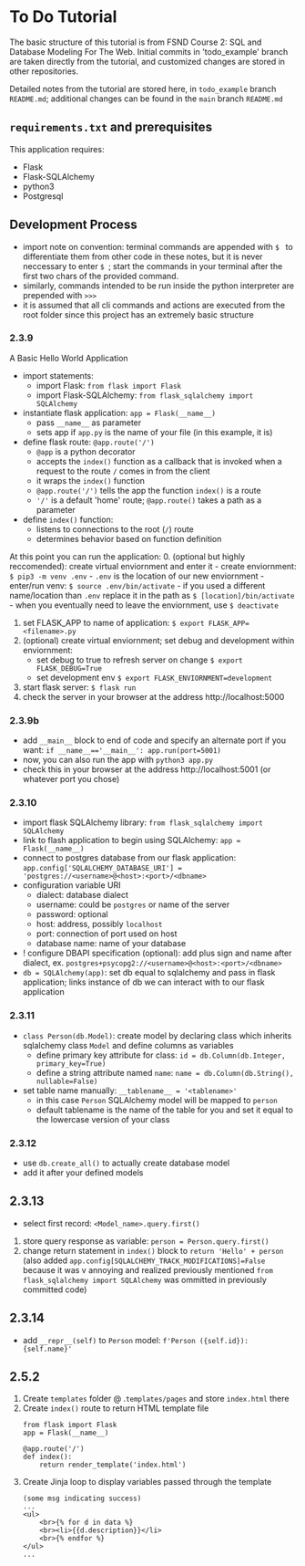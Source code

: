 # To Do Tutorial

The basic structure of this tutorial is from FSND Course 2: SQL and Database Modeling For The Web. Initial commits in 'todo_example' branch are taken directly from the tutorial, and customized changes are stored in other repositories. 

Detailed notes from the tutorial are stored here, in `todo_example` branch ` README.md`; additional changes can be found in the `main` branch `README.md` 

## `requirements.txt` and prerequisites
This application requires:
- Flask
- Flask-SQLAlchemy
- python3
- Postgresql

## Development Process
- import note on convention: terminal commands are appended with `$ ` to differentiate them from other code in these notes, but it is never neccessary to enter `$ `; start the commands in your terminal after the first two chars of the provided command. 
- similarly, commands intended to be run inside the python interpreter are prepended with `>>> `
- it is assumed that all cli commands and actions are executed from the root folder since this project has an extremely basic structure

### 2.3.9
A Basic Hello World Application
- import statements:
    - import Flask: `from flask import Flask`
    - import Flask-SQLAlchemy: `from flask_sqlalchemy import SQLAlchemy`
- instantiate flask application: `app = Flask(__name__)`
    - pass `__name__` as parameter
    - sets app if `app.py` is the name of your file (in this example, it is)
- define flask route: `@app.route('/')`
    - `@app` is a python decorator
    - accepts the `index()` function as a callback that is invoked when a request to the route `/` comes in from the client
    - it wraps the `index()` function
    - `@app.route('/')` tells the app the function `index()` is a route
    - `'/'` is a default 'home' route; `@app.route()` takes a path as a parameter
- define `index()` function:
    - listens to connections to the root (`/`) route
    - determines behavior based on function definition

At this point you can run the application:
0. (optional but highly reccomended): create virtual enviornment and enter it
    - create enviornment: `$ pip3 -m venv .env`
        - `.env` is the location of our new enviornment
    - enter/run venv: `$ source .env/bin/activate`
        - if you used a different name/location than `.env` replace it in the path as `$ [location]/bin/activate`
    - when you eventually need to leave the enviornment, use `$ deactivate`
1. set FLASK_APP to name of application: `$ export FLASK_APP=<filename>.py`
2. (optional) create virtual enviornment; set debug and development within enviornment:
    - set debug to true to refresh server on change `$ export FLASK_DEBUG=True`
    - set development env `$ export FLASK_ENVIORNMENT=development`
3. start flask server: `$ flask run`
4. check the server in your browser at the address http://localhost:5000

### 2.3.9b
- add `__main__` block to end of code and specify an alternate port if you want:
        ```
        if __name__=='__main__':
            app.run(port=5001)
        ```
- now, you can also run the app with `python3 app.py`
- check this in your browser at the address http://localhost:5001 (or whatever port you chose)

### 2.3.10
- import flask SQLAlchemy library: `from flask_sqlalchemy import SQLAlchemy`
- link to flash application to begin using SQLAlchemy: `app = Flask(__name__)`
- connect to postgres database from our flask application: `app.config['SQLALCHEMY_DATABASE_URI'] = 'postgres://<username>@<host>:<port>/<dbname>`
- configuration variable URI
    - dialect: database dialect
    - username: could be `postgres` or name of the server
    - password: optional
    - host: address, possibly `localhost`
    - port: connection of port used on host
    - database name: name of your database
- ! configure DBAPI specification (optional): add plus sign and name after dialect, ex. `postgres+psycopg2://<username>@<host>:<port>/<dbname>`
- `db = SQLAlchemy(app)`: set db equal to sqlalchemy and pass in flask application; links instance of db we can interact with to our flask application

### 2.3.11
- `class Person(db.Model)`: create model by declaring class which inherits sqlalchemy class `Model` and define columns as variables
    - define primary key attribute for class: `id = db.Column(db.Integer, primary_key=True)`
    - define a string attribute named `name`: `name = db.Column(db.String(), nullable=False)`
- set table name manually: `__tablename__ = '<tablename>'`
    - in this case `Person` SQLAlchemy model will be mapped to `person`
    - default tablename is the name of the table for you and set it equal to the lowercase version of your class

### 2.3.12
- use `db.create_all()` to actually create database model
- add it after your defined models

## 2.3.13
- select first record: `<Model_name>.query.first()`
1. store query response as variable: `person = Person.query.first()`
2. change return statement in `index()` block to `return 'Hello' + person`
(also added `app.config[SQLALCHEMY_TRACK_MODIFICATIONS]=False` because it was v annoying and realized previously mentioned `from flask_sqlalchemy import SQLAlchemy` was ommitted in previously committed code)

## 2.3.14
- add `__repr__(self)` to `Person` model: `f'Person ({self.id}): {self.name}'`

## 2.5.2
1. Create `templates` folder @ .`templates/pages` and store `index.html` there
2. Create `index()` route to return HTML template file
    ```
    from flask import Flask
    app = Flask(__name__)

    @app.route('/')
    def index():
        return render_template('index.html')
    ```
3. Create Jinja loop to display variables passed through the template
    ```
    (some msg indicating success)
    ...
    <ul>
        <br>{% for d in data %}
        <br><li>{{d.description}}</li>
        <br>{% endfor %}
    </ul>
    ...